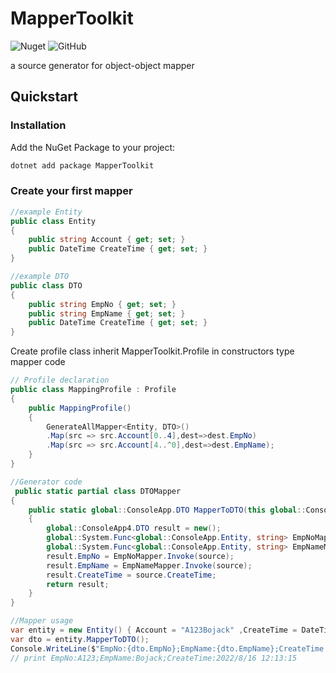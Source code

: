 # MapperToolkit
![Nuget](https://img.shields.io/badge/nuget-1.0.1.6--alpha-blue)
![GitHub](https://img.shields.io/badge/license-Apache--2.0-green)


a source generator for object-object mapper
## Quickstart
### Installation

Add the NuGet Package to your project:
```bash
dotnet add package MapperToolkit
```

### Create your first mapper
```c#
//example Entity
public class Entity
{
    public string Account { get; set; }
    public DateTime CreateTime { get; set; }
}

//example DTO
public class DTO
{
    public string EmpNo { get; set; }
    public string EmpName { get; set; }
    public DateTime CreateTime { get; set; }
}
```
Create profile class inherit MapperToolkit.Profile
in constructors type mapper code 
```c#
// Profile declaration
public class MappingProfile : Profile
{
    public MappingProfile()
    {
        GenerateAllMapper<Entity, DTO>()
        .Map(src => src.Account[0..4],dest=>dest.EmpNo)
        .Map(src => src.Account[4..^0],dest=>dest.EmpName);
    }
}

```
```c#
//Generator code
 public static partial class DTOMapper
{
    public static global::ConsoleApp.DTO MapperToDTO(this global::ConsoleApp4.Entity source)
    {
        global::ConsoleApp4.DTO result = new();
        global::System.Func<global::ConsoleApp.Entity, string> EmpNoMapper = src => src.Account[0..4];
        global::System.Func<global::ConsoleApp.Entity, string> EmpNameMapper = src => src.Account[4..^0];
        result.EmpNo = EmpNoMapper.Invoke(source);
        result.EmpName = EmpNameMapper.Invoke(source);
        result.CreateTime = source.CreateTime;
        return result;
    }
}
```
```c#
//Mapper usage
var entity = new Entity() { Account = "A123Bojack" ,CreateTime = DateTime.Now };
var dto = entity.MapperToDTO();
Console.WriteLine($"EmpNo:{dto.EmpNo};EmpName:{dto.EmpName};CreateTime:{dto.CreateTime}");
// print EmpNo:A123;EmpName:Bojack;CreateTime:2022/8/16 12:13:15
```
